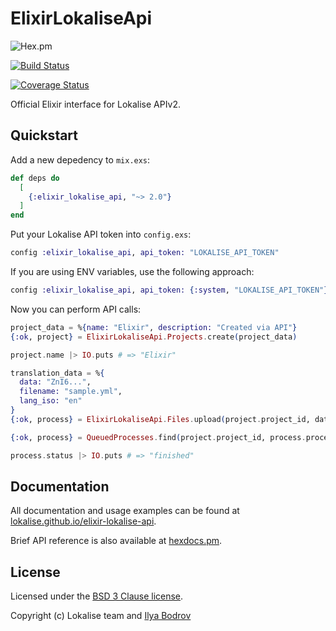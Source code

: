 # ElixirLokaliseApi

![Hex.pm](https://img.shields.io/hexpm/v/elixir_lokalise_api)

[![Build Status](https://travis-ci.com/lokalise/elixir-lokalise-api.svg?branch=master)](https://travis-ci.com/lokalise/elixir-lokalise-api)

[![Coverage Status](https://coveralls.io/repos/github/lokalise/elixir-lokalise-api/badge.svg)](https://coveralls.io/github/lokalise/elixir-lokalise-api)

Official Elixir interface for Lokalise APIv2.

## Quickstart

Add a new depedency to `mix.exs`:

```elixir
def deps do
  [
    {:elixir_lokalise_api, "~> 2.0"}
  ]
end
```

Put your Lokalise API token into `config.exs`:

```elixir
config :elixir_lokalise_api, api_token: "LOKALISE_API_TOKEN"
```

If you are using ENV variables, use the following approach:

```elixir
config :elixir_lokalise_api, api_token: {:system, "LOKALISE_API_TOKEN"}
```

Now you can perform API calls:

```elixir
project_data = %{name: "Elixir", description: "Created via API"}
{:ok, project} = ElixirLokaliseApi.Projects.create(project_data)

project.name |> IO.puts # => "Elixir"

translation_data = %{
  data: "ZnI6...",
  filename: "sample.yml",
  lang_iso: "en"
}
{:ok, process} = ElixirLokaliseApi.Files.upload(project.project_id, data)

{:ok, process} = QueuedProcesses.find(project.project_id, process.process_id)

process.status |> IO.puts # => "finished"
```

## Documentation

All documentation and usage examples can be found at
[lokalise.github.io/elixir-lokalise-api](https://lokalise.github.io/elixir-lokalise-api/).

Brief API reference is also available at
[hexdocs.pm](https://hexdocs.pm/elixir_lokalise_api/).

## License

Licensed under the [BSD 3 Clause license](https://github.com/lokalise/elixir-lokalise-api/blob/master/LICENSE).

Copyright (c) Lokalise team and [Ilya Bodrov](http://bodrovis.tech)
